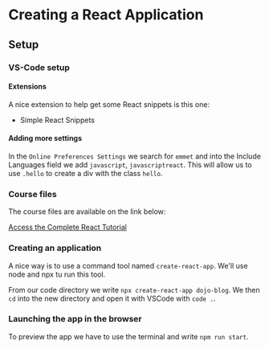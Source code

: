 # Creating a React Application

## Setup
### VS-Code setup
#### Extensions

A nice extension to help get some React snippets is this one:

- Simple React Snippets 

#### Adding more settings

In the `Online Preferences Settings` we search for `emmet` and into the Include Languages field we add `javascript`, `javascriptreact`. This will allow us to use `.hello` to create a div with the class `hello`.

### Course files

The course files are available on the link below:

[Access the Complete React Tutorial](https://github.com/iamshaunjp/Complete-React-Tutorial)

### Creating an application

A nice way is to use a command tool named `create-react-app`. We'll use node and npx tu run this tool.

From our code directory we write `npx create-react-app dojo-blog`. We then `cd` into the new directory and open it with VSCode with `code .`.

### Launching the app in the browser

To preview the app we have to use the terminal and write `npm run start`.